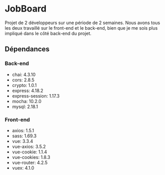 # JobBoard

Projet de 2 développeurs sur une période de 2 semaines. Nous avons tous les deux travaillé sur le front-end et le back-end, bien que je me sois plus impliqué dans le côté back-end du projet.

## Dépendances

### Back-end

- chai: 4.3.10
- cors: 2.8.5
- crypto: 1.0.1
- express: 4.18.2
- express-session: 1.17.3
- mocha: 10.2.0
- mysql: 2.18.1

### Front-end

- axios: 1.5.1
- sass: 1.69.3
- vue: 3.3.4
- vue-axios: 3.5.2
- vue-cookie: 1.1.4
- vue-cookies: 1.8.3
- vue-router: 4.2.5
- vuex: 4.1.0
